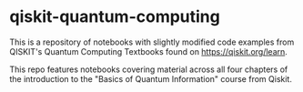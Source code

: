 # qiskit-quantum-computing
This is a repository of notebooks with slightly modified code examples from QISKIT's Quantum Computing Textbooks found on https://qiskit.org/learn.

This repo features notebooks covering material across all four chapters of the introduction to the "Basics of Quantum Information" course from Qiskit.
